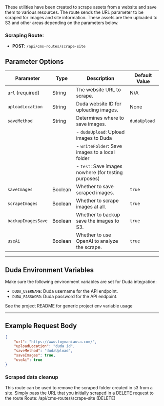 These utilities have been created to scrape assets from a website and save them to various resources. The route sends the URL parameter to be scraped for images and site information. These assets are then uploaded to S3 and other areas depending on the parameters below.

### Scraping Route:

-   **POST**: `/api/cms-routes/scrape-site`

## Parameter Options

| Parameter          | Type    | Description                                          | Default Value |
| ------------------ | ------- | ---------------------------------------------------- | ------------- |
| `url` (required)   | String  | The website URL to scrape.                           | N/A           |
| `uploadLocation`   | String  | Duda website ID for uploading images.                | None          |
| `saveMethod`       | String  | Determines where to save images.                     | `dudaUpload`  |
|                    |         | - `dudaUpload`: Upload images to Duda                |               |
|                    |         | - `writeFolder`: Save images to a local folder       |               |
|                    |         | - `test`: Save images nowhere (for testing purposes) |               |
| `saveImages`       | Boolean | Whether to save scraped images.                      | `true`        |
| `scrapeImages`     | Boolean | Whether to scrape images at all.                     | `true`        |
| `backupImagesSave` | Boolean | Whether to backup save the images to S3.             | `true`        |
| `useAi`            | Boolean | Whether to use OpenAI to analyze the scrape.         | `true`        |

---

## Duda Environment Variables

Make sure the following environment variables are set for Duda integration:

-   `DUDA_USERNAME`: Duda username for the API endpoint.
-   `DUDA_PASSWORD`: Duda password for the API endpoint.

See the project README for generic project env variable usage

---

## Example Request Body

```json
{
    "url": "https://www.toymaniausa.com/",
    "uploadLocation": "duda id",
    "saveMethod": "dudaUpload",
    "saveImages": true,
    "useAi": true
}
```

### Scraped data cleanup

This route can be used to remove the scraped folder created in s3 from a site.
Simply pass the URL that you initially scraped in a DELETE request to the route
Route: /api/cms-routes/scrape-site (DELETE)
